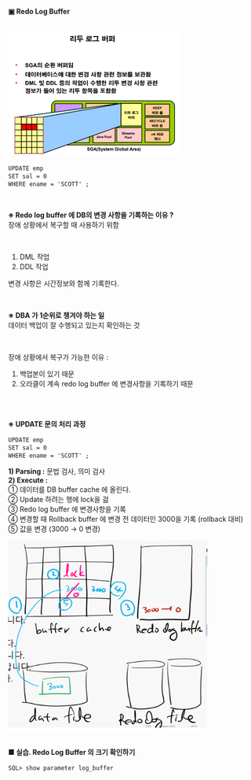 **▣ Redo Log Buffer**

<br/>
<img src="https://github.com/corvina1208/Oracle_Admin/blob/main/5_redo.png" width="70%" height="70%">
<br/>

```
UPDATE emp
SET sal = 0
WHERE ename = 'SCOTT' ;
```

<br/>

**※ Redo log buffer 에 DB의 변경 사항을 기록하는 이유 ?**  
장애 상황에서 복구할 때 사용하기 위함  

<br/>

1) DML 작업  
2) DDL 작업  

변경 사항은 시간정보와 함께 기록한다.

<br/>

**※ DBA 가 1순위로 챙겨야 하는 일**  
데이터 백업이 잘 수행되고 있는지 확인하는 것  

<br/>

장애 상황에서 복구가 가능한 이유 :
1) 백업본이 있기 때문
2) 오라클이 계속 redo log buffer 에 변경사항을 기록하기 때문

<br/>
<br/>

**※ UPDATE 문의 처리 과정**  
```
UPDATE emp
SET sal = 0
WHERE ename = 'SCOTT' ;
```
**1) Parsing :** 문법 검사, 의미 검사  
**2) Execute :**  
① 데이터를 DB buffer cache 에 올린다.  
② Update 하려는 행에 lock을 걺  
③ Redo log buffer 에 변경사항을 기록  
④ 변경할 때 Rollback buffer 에 변경 전 데이터인 3000을 기록 (rollback 대비)  
⑤ 값을 변경 (3000 → 0 변경)  

<img src="https://github.com/corvina1208/Oracle_Admin/blob/main/5_redo2.png">
<br/>
<br/>

**■ 실습. Redo Log Buffer 의 크기 확인하기**  
```
SQL> show parameter log_buffer
```

<br/>
<br/>
<br/>
